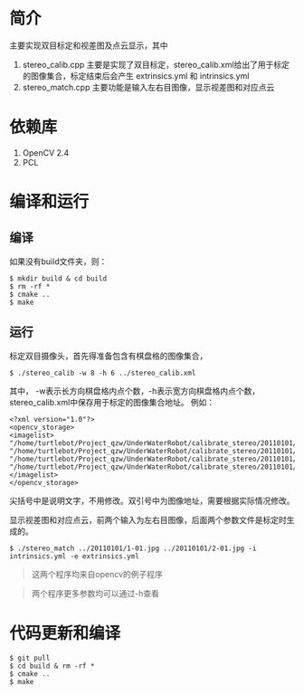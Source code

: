 # 简介
主要实现双目标定和视差图及点云显示，其中
1. stereo_calib.cpp 主要是实现了双目标定，stereo_calib.xml给出了用于标定的图像集合，标定结束后会产生 extrinsics.yml 和 intrinsics.yml
2. stereo_match.cpp 主要功能是输入左右目图像，显示视差图和对应点云

# 依赖库
1. OpenCV 2.4
2. PCL

# 编译和运行
## 编译
如果没有build文件夹，则：
```
$ mkdir build & cd build
$ rm -rf *
$ cmake ..
$ make
```
## 运行
标定双目摄像头，首先得准备包含有棋盘格的图像集合，
```
$ ./stereo_calib -w 8 -h 6 ../stereo_calib.xml
```
其中， -w表示长方向棋盘格内点个数，-h表示宽方向棋盘格内点个数，stereo_calib.xml中保存用于标定的图像集合地址。
例如：
```
<?xml version="1.0"?>
<opencv_storage>
<imagelist>
"/home/turtlebot/Project_qzw/UnderWaterRobot/calibrate_stereo/20110101/left/left01.jpg"
"/home/turtlebot/Project_qzw/UnderWaterRobot/calibrate_stereo/20110101/right/right01.jpg"
"/home/turtlebot/Project_qzw/UnderWaterRobot/calibrate_stereo/20110101/left/left02.jpg"
"/home/turtlebot/Project_qzw/UnderWaterRobot/calibrate_stereo/20110101/right/right02.jpg"
</imagelist>
</opencv_storage>
```
尖括号中是说明文字，不用修改。双引号中为图像地址，需要根据实际情况修改。

显示视差图和对应点云，前两个输入为左右目图像，后面两个参数文件是标定时生成的。
```
$ ./stereo_match ../20110101/1-01.jpg ../20110101/2-01.jpg -i intrinsics.yml -e extrinsics.yml
```

> 这两个程序均来自opencv的例子程序

> 两个程序更多参数均可以通过-h查看

# 代码更新和编译
```
$ git pull
$ cd build & rm -rf *
$ cmake ..
$ make
```
